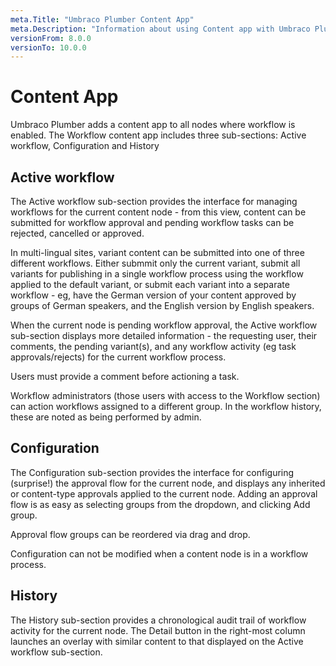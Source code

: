 ```yaml
---
meta.Title: "Umbraco Plumber Content App"
meta.Description: "Information about using Content app with Umbraco Plumber"
versionFrom: 8.0.0
versionTo: 10.0.0
---
```


# Content App

Umbraco Plumber adds a content app to all nodes where workflow is enabled. The Workflow content app includes three sub-sections: Active workflow, Configuration and History

## Active workflow

The Active workflow sub-section provides the interface for managing workflows for the current content node - from this view, content can be submitted for workflow approval and pending workflow tasks can be rejected, cancelled or approved.

In multi-lingual sites, variant content can be submitted into one of three different workflows. Either submmit only the current variant, submit all variants for publishing in a single workflow process using the workflow applied to the default variant, or submit each variant into a separate workflow - eg, have the German version of your content approved by groups of German speakers, and the English version by English speakers.

When the current node is pending workflow approval, the Active workflow sub-section displays more detailed information - the requesting user, their comments, the pending variant(s), and any workflow activity (eg task approvals/rejects) for the current workflow process.

Users must provide a comment before actioning a task.

Workflow administrators (those users with access to the Workflow section) can action workflows assigned to a different group. In the workflow history, these are noted as being performed by admin.

## Configuration

The Configuration sub-section provides the interface for configuring (surprise!) the approval flow for the current node, and displays any inherited or content-type approvals applied to the current node. Adding an approval flow is as easy as selecting groups from the dropdown, and clicking Add group.

Approval flow groups can be reordered via drag and drop.

Configuration can not be modified when a content node is in a workflow process.

## History

The History sub-section provides a chronological audit trail of workflow activity for the current node. The Detail button in the right-most column launches an overlay with similar content to that displayed on the Active workflow sub-section.
